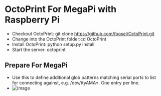 # OctoPrint For MegaPi with Raspberry Pi

 * Checkout OctoPrint: git clone https://github.com/foosel/OctoPrint.git
 * Change into the OctoPrint folder:cd OctoPrint
 * Install OctoPrint: python setup.py install
 * Start the server: octoprint

## Prepare For MegaPi
 * Use this to define additional glob patterns matching serial ports to list for connecting against, e.g. /dev/ttyAMA*. One entry per line.
 * ![image](https://github.com/xeecos/OctoPrintRpi/raw/master/images/1.jpg)
